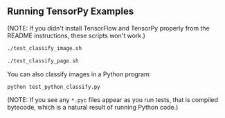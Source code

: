 ## Running TensorPy Examples

(NOTE: If you didn't install TensorFlow and TensorPy properly from the README instructions, these scripts won't work.)

```bash
./test_classify_image.sh

./test_classify_page.sh
```

You can also classify images in a Python program:

```bash
python test_python_classify.py
```

(NOTE: If you see any ``*.pyc`` files appear as you run tests, that is compiled bytecode, which is a natural result of running Python code.)
